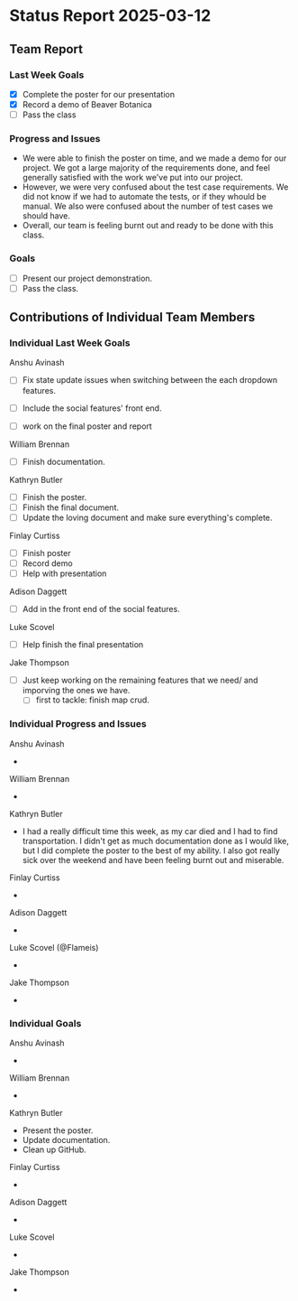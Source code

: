 # Status Report 2025-03-12

<!-- filename format is YYYYMMDD.md -->

<!-- Both sections should have the following three subsections. Each subsection is best organized as bullet points, though you can write a paragraph instead.   -->

## Team Report
<!-- status update for your TA, including an agenda for the project standup meeting -->

### Last Week Goals
<!-- The first subsection is easy. It should be an exact copy of the third section from last week (i.e., goals from a week ago). It is empty for the first week -->


- [x] Complete the poster for our presentation
- [x] Record a demo of Beaver Botanica
- [ ] Pass the class

### Progress and Issues

<!-- The second subsection reports on progress and issues: what you did, what worked, what you learned, where you had trouble, and where you are stuck -->

- We were able to finish the poster on time, and we made a demo for our project. We got a large majority of the requirements done, and feel generally satisfied with the work we've put into our project.
- However, we were very confused about the test case requirements. We did not know if we had to automate the tests, or if they whould be manual. We also were confused about the number of test cases we should have.
- Overall, our team is feeling burnt out and ready to be done with this class.

### Goals

<!-- The third subsection should outline your plans and goals for the following week. Each bullet point should include a measurable task and a time estimate. You may use nested bullet points for parts of a larger task. No bottom-level time estimate should be greater than 3 days. If a task would be larger, think about a logical way to break it down and to have insight into progress. If tasks from one week aren’t yet complete, they should roll over into tasks for the next week, with an updated estimate for time to completion.
For the weekly report, this third subsection should be higher-level and indicate who is responsible for what tasks. Also, it’s good to include longer-term goals in this list as well, to keep the bigger picture in mind and plan beyond just the next week.  -->

- [ ] Present our project demonstration.
- [ ] Pass the class.

## Contributions of Individual Team Members

### Individual Last Week Goals

<!-- The first subsection is easy. It should be an exact copy of the third section from last week (i.e., goals from a week ago). It is empty for the first week -->

Anshu Avinash

- [ ] Fix state update issues when switching between the each dropdown features.
- [ ] Include the social features' front end.
- [ ] work on the final poster and report 


William Brennan

- [ ] Finish documentation.

Kathryn Butler

- [ ] Finish the poster.
- [ ] Finish the final document.
- [ ] Update the loving document and make sure everything's complete.

Finlay Curtiss

- [ ] Finish poster
- [ ] Record demo
- [ ] Help with presentation

Adison Daggett

- [ ] Add in the front end of the social features.

Luke Scovel

- [ ] Help finish the final presentation

Jake Thompson

- [ ] Just keep working on the remaining features that we need/ and imporving the ones we have.
  - [ ] first to tackle: finish map crud.

### Individual Progress and Issues

<!-- The second subsection reports on progress and issues: what you did, what worked, what you learned, where you had trouble, and where you are stuck -->

Anshu Avinash

-

William Brennan

-

Kathryn Butler

- I had a really difficult time this week, as my car died and I had to find transportation. I didn't get as much documentation done as I would like, but I did complete the poster to the best of my ability. I also got really sick over the weekend and have been feeling burnt out and miserable.

Finlay Curtiss

-

Adison Daggett

-

Luke Scovel (@Flameis)

-

Jake Thompson

-

### Individual Goals

<!-- The third subsection should outline your plans and goals for the following week. Each bullet point should include a measurable task and a time estimate. You may use nested bullet points for parts of a larger task. No bottom-level time estimate should be greater than 3 days. If a task would be larger, think about a logical way to break it down and to have insight into progress. If tasks from one week aren’t yet complete, they should roll over into tasks for the next week, with an updated estimate for time to completion.
For the weekly report, this third subsection should be higher-level and indicate who is responsible for what tasks. Also, it’s good to include longer-term goals in this list as well, to keep the bigger picture in mind and plan beyond just the next week.  -->

Anshu Avinash

-

William Brennan

-

Kathryn Butler

- Present the poster.
- Update documentation.
- Clean up GitHub.

Finlay Curtiss

-

Adison Daggett

-

Luke Scovel

-

Jake Thompson

-
